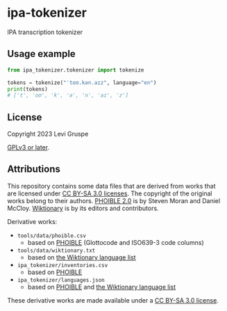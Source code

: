# ipa-tokenizer

IPA transcription tokenizer

## Usage example

```python
from ipa_tokenizer.tokenizer import tokenize

tokens = tokenize("ˈtoʊ.kən.aɪz", language="en")
print(tokens)
# ['t', 'oʊ', 'k', 'ə', 'n', 'aɪ', 'z']
```

## License

Copyright 2023 Levi Gruspe

[GPLv3 or later](./LICENSE).

## Attributions

This repository contains some data files that are derived from works that are licensed under [CC BY-SA 3.0 licenses][1].
The copyright of the original works belong to their authors.
[PHOIBLE 2.0][2] is by Steven Moran and Daniel McCloy.
[Wiktionary][3] is by its editors and contributors.

Derivative works:

- `tools/data/phoible.csv`
    + based on [PHOIBLE][2] (Glottocode and ISO639-3 code columns)
- `tools/data/wiktionary.txt`
    + based on [the Wiktionary language list][4]
- `ipa_tokenizer/inventories.csv`
    + based on [PHOIBLE][2]
- `ipa_tokenizer/languages.json`
    + based on [PHOIBLE][2] and [the Wiktionary language list][4]

These derivative works are made available under a [CC BY-SA 3.0 license][1].

[1]: https://creativecommons.org/licenses/by-sa/3.0/
[2]: https://phoible.org/
[3]: https://en.wiktionary.org
[4]: https://en.wiktionary.org/wiki/Wiktionary:List_of_languages,_csv_format
